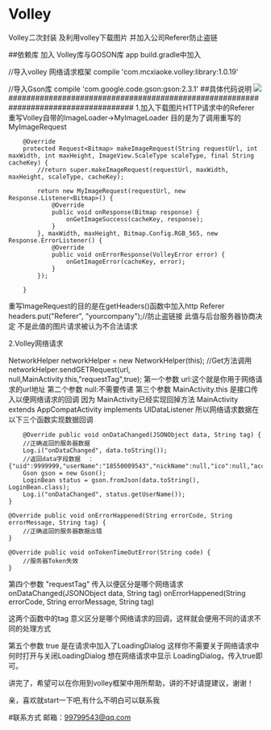 # Volley
Volley二次封装 及利用volley下载图片 并加入公司Referer防止盗链

##依赖库
加入 Volley库与GOSON库
app  build.gradle中加入

  //导入volley 网络请求框架
  compile 'com.mcxiaoke.volley:library:1.0.19'
  
  //导入Gson库
  compile 'com.google.code.gson:gson:2.3.1'
##具体代码说明
![](http://www.sinaimg.cn/dy/slidenews/2_img/2016_30/730_1867800_413643.jpg)
####################################################################################
1.加入下载图片HTTP请求中的Referer
重写Volley自带的ImageLoader->MyImageLoader 目的是为了调用重写的MyImageRequest

		@Override
    	protected Request<Bitmap> makeImageRequest(String requestUrl, int maxWidth, int maxHeight, ImageView.ScaleType scaleType, final String cacheKey) {
    		//return super.makeImageRequest(requestUrl, maxWidth, maxHeight, scaleType, cacheKey);
    
    		return new MyImageRequest(requestUrl, new Response.Listener<Bitmap>() {
    			@Override
    			public void onResponse(Bitmap response) {
    				onGetImageSuccess(cacheKey, response);
    			}
    		}, maxWidth, maxHeight, Bitmap.Config.RGB_565, new Response.ErrorListener() {
    			@Override
    			public void onErrorResponse(VolleyError error) {
    				onGetImageError(cacheKey, error);
    			}
    		});
    
    	}
重写ImageRequest的目的是在getHeaders()函数中加入http Referer
headers.put("Referer", "yourcompany");//防止盗链接 此值与后台服务器协商决定 不是此值的图片请求被认为不合法请求

2.Volley网络请求

NetworkHelper networkHelper = new NetworkHelper(this);
//Get方法调用
networkHelper.sendGETRequest(url, null,MainActivity.this,"requestTag",true);
第一个参数 url:这个就是你用于网络请求的url地址
第二个参数 null:不需要传递
第三个参数 MainActivity.this 是接口传入以便网络请求的回调
因为 MainActivity已经实现回掉方法 MainActivity extends AppCompatActivity implements UIDataListener
所以网络请求数据在以下三个函数实现数据回调


		@Override public void onDataChanged(JSONObject data, String tag) {
		//正确返回的服务器数据
		Log.i("onDataChanged", data.toString());
		//返回data字段数据  ：{"uid":9999999,"userName":"18550009543","nickName":null,"ico":null,"accessToken":"123_test","regMsg":null}
		Gson gson = new Gson();
		LoginBean status = gson.fromJson(data.toString(), LoginBean.class);
		Log.i("onDataChanged", status.getUserName());
	}
	
	@Override public void onErrorHappened(String errorCode, String errorMessage, String tag) {
		//正确返回的服务器数据出错
	}
	
	@Override public void onTokenTimeOutError(String code) {
		//服务器Token失效
	}

第四个参数 "requestTag" 传入以便区分是哪个网络请求
onDataChanged(JSONObject data, String tag)
onErrorHappened(String errorCode, String errorMessage, String tag)

这两个函数中的tag 意义区分是哪个网络请求的回调，这样就会便用不同的请求不同的处理方式

第五个参数 true 是在请求中加入了LoadingDialog 这样你不需要关于网络请求中何时打开与关闭LoadingDialog
想在网络请求中显示 LoadingDialog，传入true即可。


讲完了，希望可以在你用到volley框架中用所帮助，讲的不好请提建议，谢谢！

亲，喜欢就start一下吧,有什么不明白可以联系我

#联系方式
邮箱：99799543@qq.com
